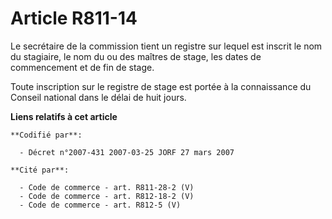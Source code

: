 # Article R811-14

Le secrétaire de la commission tient un registre sur lequel est inscrit le nom du stagiaire, le nom du ou des maîtres de
stage, les dates de commencement et de fin de stage.

Toute inscription sur le registre de stage est portée à la connaissance du Conseil national dans le délai de huit jours.

**Liens relatifs à cet article**

	**Codifié par**:

	  - Décret n°2007-431 2007-03-25 JORF 27 mars 2007

	**Cité par**:

	  - Code de commerce - art. R811-28-2 (V)
	  - Code de commerce - art. R812-18-2 (V)
	  - Code de commerce - art. R812-5 (V)
